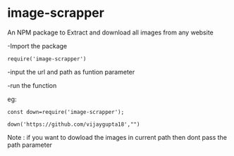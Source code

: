 # image-scrapper
An NPM package to Extract and download all images from any website

-Import the package

```
require('image-scrapper')
```
-input the url and path as funtion parameter

-run the function

eg:

```
const down=require('image-scrapper');

down('https://github.com/vijaygupta18',"")

```

Note : if you want to dowload the images in current path then dont pass the path parameter

